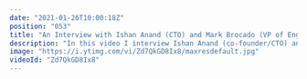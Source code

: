 ```yaml
---
date: "2021-01-26T10:00:18Z"
position: "053"
title: "An Interview with Ishan Anand (CTO) and Mark Brocado (VP of Engineering) from Moovweb"
description: "In this video I interview Ishan Anand (co-founder/CTO) and Mark Brocado (VP of Engineering) from Moovweb. Moovweb is an all-in-one JAMstack platform to develop, deploy, preview, split test and monitor your frontend. The cool thing is that Moovweb is able to combine dynamic routing with static serving on the CDN edge. \n\nI'm intrigued by this concept and I wonder why Netlify and Vercel are not doing similar things. Ishan and Mark go deep and explain everything!\n\nFind Ishan, Mark and Moovweb here:\nhttps://moovweb.com\nhttps://twitter.com/moovweb\n\nFollow me here:\nhttps://timbenniks.dev/\nhttps://twitter.com/timbenniks\nhttps://buymeacoff.ee/timbenniks"
image: "https://i.ytimg.com/vi/Zd7QkGD8Ix8/maxresdefault.jpg"
videoId: "Zd7QkGD8Ix8"
---
```


